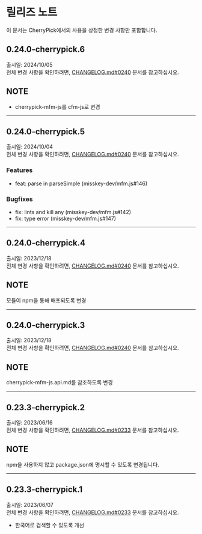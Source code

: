 <!--
## 0.x.x-cherrypick-x
출시일: unreleased<br>
전체 변경 사항을 확인하려면, [CHANGELOG.md#0xxx](CHANGELOG.md#0xxx) 문서를 참고하십시오.

## NOTE

### Features

### Improvements

### Changes

### Bugfixes

---

-->

# 릴리즈 노트

이 문서는 CherryPick에서의 사용을 상정한 변경 사항만 포함합니다.

## 0.24.0-cherrypick.6
출시일: 2024/10/05<br>
전체 변경 사항을 확인하려면, [CHANGELOG.md#0240](CHANGELOG.md#0240) 문서를 참고하십시오.

## NOTE
- cherrypick-mfm-js를 cfm-js로 변경

---

## 0.24.0-cherrypick.5
출시일: 2024/10/04<br>
전체 변경 사항을 확인하려면, [CHANGELOG.md#0240](CHANGELOG.md#0240) 문서를 참고하십시오.

### Features
- feat: parse <plain> in parseSimple (misskey-dev/mfm.js#146)

### Bugfixes
- fix: lints and kill any (misskey-dev/mfm.js#142)
- fix: type error (misskey-dev/mfm.js#147)

---

## 0.24.0-cherrypick.4
출시일: 2023/12/18<br>
전체 변경 사항을 확인하려면, [CHANGELOG.md#0240](CHANGELOG.md#0240) 문서를 참고하십시오.

## NOTE
모듈이 npm을 통해 배포되도록 변경

---

## 0.24.0-cherrypick.3
출시일: 2023/12/18<br>
전체 변경 사항을 확인하려면, [CHANGELOG.md#0240](CHANGELOG.md#0240) 문서를 참고하십시오.

## NOTE
cherrypick-mfm-js.api.md를 참조하도록 변경

---

## 0.23.3-cherrypick.2
출시일: 2023/06/16<br>
전체 변경 사항을 확인하려면, [CHANGELOG.md#0233](CHANGELOG.md#0233) 문서를 참고하십시오.

## NOTE
npm을 사용하지 않고 package.json에 명시할 수 있도록 변경됩니다.

---

## 0.23.3-cherrypick.1
출시일: 2023/06/07<br>
전체 변경 사항을 확인하려면, [CHANGELOG.md#0233](CHANGELOG.md#0233) 문서를 참고하십시오.

- 한국어로 검색할 수 있도록 개선
